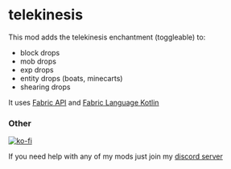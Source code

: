 # telekinesis
This mod adds the telekinesis enchantment (toggleable) to:
- block drops
- mob drops
- exp drops
- entity drops (boats, minecarts)
- shearing drops

It uses [Fabric API](https://github.com/fabricmc/fabric) and [Fabric Language Kotlin](https://github.com/fabricmc/fabric-language-kotlin)

### Other
[![ko-fi](https://ko-fi.com/img/githubbutton_sm.svg)](https://ko-fi.com/I3I8F1WX4)

If you need help with any of my mods just join my [discord server](https://nyon.dev/discord)